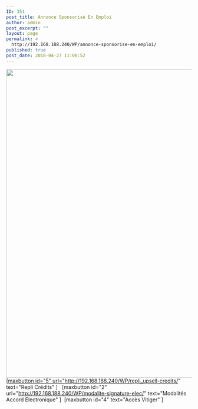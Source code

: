 ```yaml
---
ID: 351
post_title: Annonce Sponsorisé En Emploi
author: admin
post_excerpt: ""
layout: page
permalink: >
  http://192.168.188.240/WP/annonce-sponsorise-en-emploi/
published: true
post_date: 2018-04-27 11:08:52
---
```

<a href="http://192.168.188.240/WP/wp-content/uploads/2018/04/Ann_spon_emploi.png"><img class="aligncenter size-full wp-image-365" src="http://192.168.188.240/WP/wp-content/uploads/2018/04/Ann_spon_emploi.png" alt="" width="1596" height="836" />[maxbutton id="5" url="http://192.168.188.240/WP/repli_upsell-credits/" text="Repli Crédits" ] </a>  [maxbutton id="2" url="http://192.168.188.240/WP/modalite-signature-elec/" text="Modalités Accord Electronique" ]  [maxbutton id="4" text="Accès Vitiger" ]